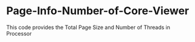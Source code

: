 # Page-Info-Number-of-Core-Viewer
This code provides the Total Page Size and Number of Threads in Processor
